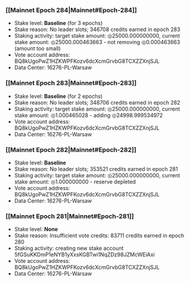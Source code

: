### [[Mainnet Epoch 284|Mainnet#Epoch-284]]
* Stake level: **Baseline** (for 3 epochs)
* Stake reason: No leader slots; 346708 credits earned in epoch 283
* Staking activity: target stake amount: ◎25000.000000000, current stake amount: ◎25000.000463663 - not removing ◎0.000463663 (amount too small)
* Vote account address: BQ8kUgoPwZ1HZKWPFKozv6dcXcmGrvbG8TCXZZXnjSJL
* Data Center: 16276-PL-Warsaw
### [[Mainnet Epoch 283|Mainnet#Epoch-283]]
* Stake level: **Baseline** (for 2 epochs)
* Stake reason: No leader slots; 348706 credits earned in epoch 282
* Staking activity: target stake amount: ◎25000.000000000, current stake amount: ◎1.000465028 - adding ◎24998.999534972
* Vote account address: BQ8kUgoPwZ1HZKWPFKozv6dcXcmGrvbG8TCXZZXnjSJL
* Data Center: 16276-PL-Warsaw
### [[Mainnet Epoch 282|Mainnet#Epoch-282]]
* Stake level: **Baseline**
* Stake reason: No leader slots; 353521 credits earned in epoch 281
* Staking activity: target stake amount: ◎25000.000000000, current stake amount: ◎1.000000000 - reserve depleted
* Vote account address: BQ8kUgoPwZ1HZKWPFKozv6dcXcmGrvbG8TCXZZXnjSJL
* Data Center: 16276-PL-Warsaw
### [[Mainnet Epoch 281|Mainnet#Epoch-281]]
* Stake level: **None**
* Stake reason: Insufficient vote credits: 83711 credits earned in epoch 280
* Staking activity: creating new stake account 5fGSuKKDmP1eNYB1yXxsKGBTwi1NqZDz98JZMcWEiAxi
* Vote account address: BQ8kUgoPwZ1HZKWPFKozv6dcXcmGrvbG8TCXZZXnjSJL
* Data Center: 16276-PL-Warsaw